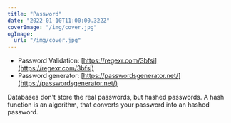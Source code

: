 ```yaml
---
title: "Password"
date: "2022-01-10T11:00:00.322Z"
coverImage: "/img/cover.jpg"
ogImage:
  url: "/img/cover.jpg"
---
```


- Password Validation: [https://regexr.com/3bfsi](https://regexr.com/3bfsi)
- Password generator: [https://passwordsgenerator.net/](https://passwordsgenerator.net/)

Databases don't store the real passwords, but hashed passwords.
A hash function is an algorithm, that converts your password into an hashed password.
